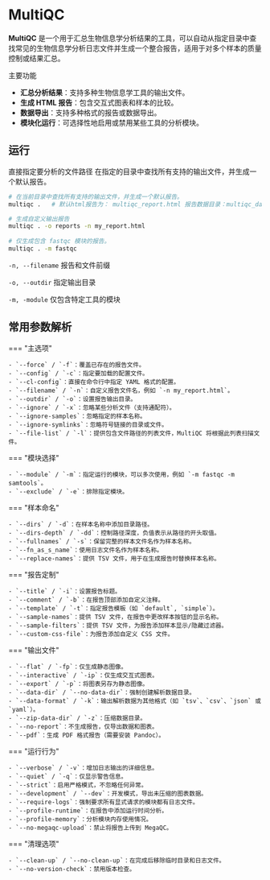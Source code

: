 # MultiQC

**MultiQC** 是一个用于汇总生物信息学分析结果的工具，可以自动从指定目录中查找常见的生物信息学分析日志文件并生成一个整合报告，适用于对多个样本的质量控制或结果汇总。

<span class="ct">主要功能</span>

- **汇总分析结果**：支持多种生物信息学工具的输出文件。
- **生成 HTML 报告**：包含交互式图表和样本的比较。
- **数据导出**：支持多种格式的报告或数据导出。
- **模块化运行**：可选择性地启用或禁用某些工具的分析模块。

## 运行

直接指定要分析的文件路径
在指定的目录中查找所有支持的输出文件，并生成一个默认报告。

```sh
# 在当前目录中查找所有支持的输出文件，并生成一个默认报告。
multiqc .	# 默认html报告为： multiqc_report.html 报告数据目录：multiqc_data

# 生成自定义输出报告
multiqc . -o reports -n my_report.html
    
# 仅生成包含 fastqc 模块的报告。
multiqc . -m fastqc
```

`-n, --filename` 报告和文件前缀

`-o, --outdir` 指定输出目录

`-m, -module` 仅包含特定工具的模块

## 常用参数解析

=== "主选项"

    - `--force` / `-f`：覆盖已存在的报告文件。
    - `--config` / `-c`：指定要加载的配置文件。
    - `--cl-config`：直接在命令行中指定 YAML 格式的配置。
    - `--filename` / `-n`：自定义报告文件名，例如 `-n my_report.html`。
    - `--outdir` / `-o`：设置报告输出目录。
    - `--ignore` / `-x`：忽略某些分析文件（支持通配符）。
    - `--ignore-samples`：忽略指定的样本名称。
    - `--ignore-symlinks`：忽略符号链接的目录或文件。
    - `--file-list` / `-l`：提供包含文件路径的列表文件，MultiQC 将根据此列表扫描文件。

=== "模块选择"

    - `--module` / `-m`：指定运行的模块，可以多次使用，例如 `-m fastqc -m samtools`。
    - `--exclude` / `-e`：排除指定模块。

=== "样本命名"

    - `--dirs` / `-d`：在样本名称中添加目录路径。
    - `--dirs-depth` / `-dd`：控制路径深度，负值表示从路径的开头取值。
    - `--fullnames` / `-s`：保留完整的样本文件名作为样本名称。
    - `--fn_as_s_name`：使用日志文件名作为样本名称。
    - `--replace-names`：提供 TSV 文件，用于在生成报告时替换样本名称。

=== "报告定制"

    - `--title` / `-i`：设置报告标题。
    - `--comment` / `-b`：在报告顶部添加自定义注释。
    - `--template` / `-t`：指定报告模板（如 `default`, `simple`）。
    - `--sample-names`：提供 TSV 文件，在报告中更改样本按钮的显示名称。
    - `--sample-filters`：提供 TSV 文件，为报告添加样本显示/隐藏过滤器。
    - `--custom-css-file`：为报告添加自定义 CSS 文件。

=== "输出文件"

    - `--flat` / `-fp`：仅生成静态图像。
    - `--interactive` / `-ip`：仅生成交互式图表。
    - `--export` / `-p`：将图表另存为静态图像。
    - `--data-dir` / `--no-data-dir`：强制创建解析数据目录。
    - `--data-format` / `-k`：输出解析数据为其他格式（如 `tsv`、`csv`、`json` 或 `yaml`）。
    - `--zip-data-dir` / `-z`：压缩数据目录。
    - `--no-report`：不生成报告，仅导出数据和图表。
    - `--pdf`：生成 PDF 格式报告（需要安装 Pandoc）。

=== "运行行为"

    - `--verbose` / `-v`：增加日志输出的详细信息。
    - `--quiet` / `-q`：仅显示警告信息。
    - `--strict`：启用严格模式，不忽略任何异常。
    - `--development` / `--dev`：开发模式，导出未压缩的图表数据。
    - `--require-logs`：强制要求所有显式请求的模块都有日志文件。
    - `--profile-runtime`：在报告中添加运行时间分析。
    - `--profile-memory`：分析模块内存使用情况。
    - `--no-megaqc-upload`：禁止将报告上传到 MegaQC。

=== "清理选项"

    - `--clean-up` / `--no-clean-up`：在完成后移除临时目录和日志文件。
    - `--no-version-check`：禁用版本检查。